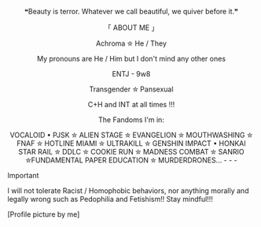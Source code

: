 <p align="center">
❝Beauty is terror. Whatever we call beautiful, we quiver before it.❞
</p>
<p align="center">
「 ABOUT ME 」
<p align="center">
Achroma ✮ He / They
<p align="center">
My pronouns are He / Him but I don't mind any other ones 
<p align="center">
ENTJ - 9w8
<p align="center">
Transgender ✮ Pansexual
<p align="center">
C+H and INT at all times !!! 
<p align="center">
The Fandoms I'm in: 
<p align="center">  
VOCALOID • PJSK ✮ ALIEN STAGE ✮ EVANGELION ✮ MOUTHWASHING ✮ FNAF ✮ HOTLINE MIAMI ✮ ULTRAKILL ✮ GENSHIN IMPACT • HONKAI STAR RAIL ✮ DDLC ✮  COOKIE RUN ✮ MADNESS COMBAT ✮ SANRIO ✮FUNDAMENTAL PAPER EDUCATION ✮ MURDERDRONES... 
-
-
-
  
> [!IMPORTANT]
> I will not tolerate Racist / Homophobic behaviors, nor anything morally and legally wrong such as Pedophilia and Fetishism!! 
Stay mindful!!! 

[Profile picture by me]


